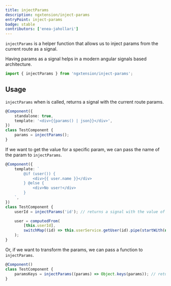 ```yaml
---
title: injectParams
description: ngxtension/inject-params
entryPoint: inject-params
badge: stable
contributors: ['enea-jahollari']
---
```


`injectParams` is a helper function that allows us to inject params from the current route as a signal.

Having params as a signal helps in a modern angular signals based architecture.

```ts
import { injectParams } from 'ngxtension/inject-params';
```

## Usage

`injectParams` when is called, returns a signal with the current route params.

```ts
@Component({
	standalone: true,
	template: '<div>{{params() | json}}</div>',
})
class TestComponent {
	params = injectParams();
}
```

If we want to get the value for a specific param, we can pass the name of the param to `injectParams`.

```ts
@Component({
	template: `
		@if (user()) {
			<div>{{ user.name }}</div>
		} @else {
			<div>No user!</div>
		}
	`,
})
class TestComponent {
	userId = injectParams('id'); // returns a signal with the value of the id param

	user = computedFrom(
		[this.userId],
		switchMap((id) => this.userService.getUser(id).pipe(startWith(null))),
	);
}
```

Or, if we want to transform the params, we can pass a function to `injectParams`.

```ts
@Component()
class TestComponent {
	paramsKeys = injectParams((params) => Object.keys(params)); // returns a signal with the keys of the params
}
```
